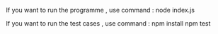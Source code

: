 If you want to run the programme , use command :
node index.js

If you want to run the test cases , use command :
npm install
npm test
